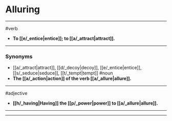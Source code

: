 # Alluring
---
#verb
- **To [[e/_entice|entice]]; to [[a/_attract|attract]].**
---
### Synonyms
- [[a/_attract|attract]], [[d/_decoy|decoy]], [[e/_entice|entice]], [[s/_seduce|seduce]], [[t/_tempt|tempt]]
#noun
- **The [[a/_action|action]] of the verb [[a/_allure|allure]].**
---
#adjective
- **[[h/_having|Having]] the [[p/_power|power]] to [[a/_allure|allure]].**
---
---
